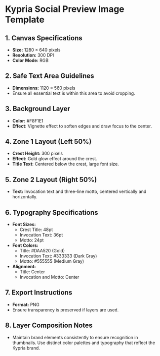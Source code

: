 # Kypria Social Preview Image Template

## 1. Canvas Specifications
- **Size:** 1280 × 640 pixels  
- **Resolution:** 300 DPI  
- **Color Mode:** RGB  

## 2. Safe Text Area Guidelines
- **Dimensions:** 1120 × 560 pixels  
- Ensure all essential text is within this area to avoid cropping.

## 3. Background Layer
- **Color:** #F8F1E1  
- **Effect:** Vignette effect to soften edges and draw focus to the center.

## 4. Zone 1 Layout (Left 50%)
- **Crest Height:** 300 pixels  
- **Effect:** Gold glow effect around the crest.  
- **Title Text:** Centered below the crest, large font size.

## 5. Zone 2 Layout (Right 50%)
- **Text:** Invocation text and three-line motto, centered vertically and horizontally.

## 6. Typography Specifications
- **Font Sizes:**  
  - Crest Title: 48pt  
  - Invocation Text: 36pt  
  - Motto: 24pt  
- **Font Colors:**  
  - Title: #DAA520 (Gold)  
  - Invocation Text: #333333 (Dark Gray)  
  - Motto: #555555 (Medium Gray)  
- **Alignment:**  
  - Title: Center  
  - Invocation and Motto: Center

## 7. Export Instructions
- **Format:** PNG  
- Ensure transparency is preserved if layers are used.

## 8. Layer Composition Notes
- Maintain brand elements consistently to ensure recognition in thumbnails. Use distinct color palettes and typography that reflect the Kypria brand.